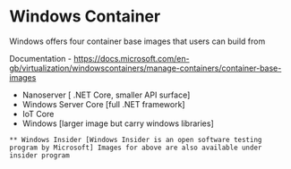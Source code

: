 # Windows Container

Windows offers four container base images that users can build from

Documentation - https://docs.microsoft.com/en-gb/virtualization/windowscontainers/manage-containers/container-base-images

  - Nanoserver [ .NET Core, smaller API surface]
  - Windows Server Core [full .NET framework]
  - IoT Core 
  - Windows [larger image but carry windows libraries]

```
** Windows Insider [Windows Insider is an open software testing program by Microsoft] Images for above are also available under insider program
```
